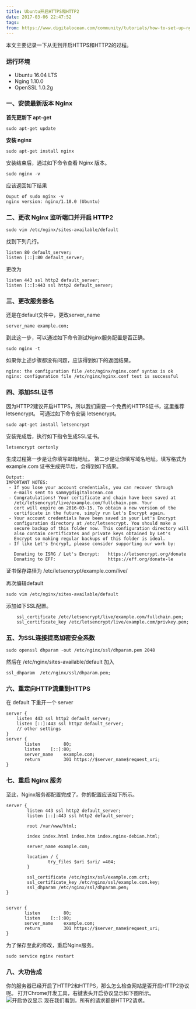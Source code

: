 ```yaml
---
title: Ubuntu开启HTTPS和HTTP2
date: 2017-03-06 22:47:52
tags:
from: https://www.digitalocean.com/community/tutorials/how-to-set-up-nginx-with-http-2-support-on-ubuntu-16-04
---
```


本文主要记录一下从无到开启HTTPS和HTTP2的过程。

<!-- more -->

### 运行环境

- Ubuntu 16.04 LTS
- Nging 1.10.0
- OpenSSL 1.0.2g

### 一、安装最新版本 Nginx

**首先更新下 apt-get**

```
sudo apt-get update
```

**安装 nginx**

```
sudo apt-get install nginx
```

安装结束后，通过如下命令查看 Nginx 版本。

```
sudo nginx -v
```
应该返回如下结果

```
Ouput of sudo nginx -v
nginx version: nginx/1.10.0 (Ubuntu)
```
### 二、更改 Nginx 监听端口并开启 HTTP2
```
sudo vim /etc/nginx/sites-available/default
```
找到下列几行。
```
listen 80 default_server;
listen [::]:80 default_server;
```
更改为
```
listen 443 ssl http2 default_server;
listen [::]:443 ssl http2 default_server;
```
### 三、更改服务器名
还是在default文件中，更改server_name
```
server_name example.com;
```
到此这一步，可以通过如下命令测试Nginx服务配置是否正确。
```
sudo nginx -t
```
如果你上述步骤都没有问题，应该得到如下的返回结果。
```
nginx: the configuration file /etc/nginx/nginx.conf syntax is ok
nginx: configuration file /etc/nginx/nginx.conf test is successful
```
### 四、添加SSL证书
因为HTTP2建议开启HTTPS，所以我们需要一个免费的HTTPS证书，这里推荐letsencrypt。
可通过如下命令安装 letsencrypt。
```
sudo apt-get install letsencrypt
```
安装完成后，执行如下指令生成SSL证书。
```
letsencrypt certonly
```
生成过程第一步是让你填写邮箱地址。
第二步是让你填写域名地址。填写格式为 example.com
证书生成完毕后，会得到如下结果。
```
Output:
IMPORTANT NOTES:
 - If you lose your account credentials, you can recover through
   e-mails sent to sammy@digitalocean.com
 - Congratulations! Your certificate and chain have been saved at
   /etc/letsencrypt/live/example.com/fullchain.pem. Your
   cert will expire on 2016-03-15. To obtain a new version of the
   certificate in the future, simply run Let's Encrypt again.
 - Your account credentials have been saved in your Let's Encrypt
   configuration directory at /etc/letsencrypt. You should make a
   secure backup of this folder now. This configuration directory will
   also contain certificates and private keys obtained by Let's
   Encrypt so making regular backups of this folder is ideal.
 - If like Let's Encrypt, please consider supporting our work by:

   Donating to ISRG / Let's Encrypt:   https://letsencrypt.org/donate
   Donating to EFF:                    https://eff.org/donate-le
```
证书保存路径为 /etc/letsencrypt/example.com/live/

再次编辑default
```
sudo vim /etc/nginx/sites-available/default
```
添加如下SSL配置。
```
    ssl_certificate /etc/letsencrypt/live/example.com/fullchain.pem;
    ssl_certificate_key /etc/letsencrypt/live/example.com/privkey.pem;
```

### 五、为SSL连接提高加密安全系数
```
sudo openssl dhparam -out /etc/nginx/ssl/dhparam.pem 2048
```
然后在 /etc/nginx/sites-available/default 加入
```
ssl_dhparam  /etc/nginx/ssl/dhparam.pem;
```

### 六、重定向HTTP流量到HTTPS
在 default 下重开一个 server
```
server {
    listen 443 ssl http2 default_server;
    listen [::]:443 ssl http2 default_server;
    // other settings
}
server {
       listen         80;
       listen    [::]:80;
       server_name    example.com;
       return         301 https://$server_name$request_uri;
}
```

### 七、重启 Nginx 服务
至此，Nginx服务都配置完成了。你的配置应该如下所示。
```
server {
        listen 443 ssl http2 default_server;
        listen [::]:443 ssl http2 default_server;

        root /var/www/html;

        index index.html index.htm index.nginx-debian.html;

        server_name example.com;

        location / {
                try_files $uri $uri/ =404;
        }

        ssl_certificate /etc/nginx/ssl/example.com.crt;
        ssl_certificate_key /etc/nginx/ssl/example.com.key;
        ssl_dhparam /etc/nginx/ssl/dhparam.pem;
}


server {
       listen         80;
       listen    [::]:80;
       server_name    example.com;
       return         301 https://$server_name$request_uri;
}
```
为了保存至此的修改，重启Nginx服务。
```
sudo service nginx restart
```
### 八、大功告成
你的服务器已经开启了HTTP2和HTTPS，那么怎么检查网站是否开启HTTP2协议呢。
打开Chrome开发工具，右键表头开启协议显示如下图所示。
![开启协议显示](https://assets.digitalocean.com/articles/nginx_http2/http2_check.png)
现在我们看到，所有的请求都是HTTP2请求。


